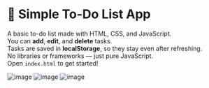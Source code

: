 # 📝 Simple To-Do List App

A basic to-do list made with HTML, CSS, and JavaScript.  
You can **add**, **edit**, and **delete** tasks.  
Tasks are saved in **localStorage**, so they stay even after refreshing.  
No libraries or frameworks — just pure JavaScript.  
Open `index.html` to get started!

![image](https://github.com/user-attachments/assets/2fc8546f-880a-464d-9ca9-90c217a16a3d)
![image](https://github.com/user-attachments/assets/d670bab8-4a73-4551-bd8a-dc36dcca854e)
![image](https://github.com/user-attachments/assets/e3f1b820-8364-4fcf-8a99-b0d0423aa7d5)
